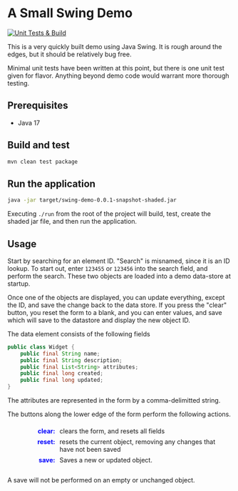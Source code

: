 
# A Small Swing Demo

[![Unit Tests & Build](https://github.com/david-hamann/Tiny-Swing-Demo/actions/workflows/maven.yml/badge.svg)](https://github.com/david-hamann/Tiny-Swing-Demo/actions/workflows/maven.yml)

This is a very quickly built demo using Java Swing.  It is rough around the edges, but it should be relatively bug free.

Minimal unit tests have been written at this point, but there is one unit test given for flavor.  Anything beyond demo code would warrant more thorough testing.

## Prerequisites

* Java 17

## Build and test

```bash
mvn clean test package
```

## Run the application

```bash
java -jar target/swing-demo-0.0.1-snapshot-shaded.jar
```

Executing `./run` from the root of the project will build, test, create the shaded jar file, and then run the application.



## Usage

Start by searching for an element ID.  "Search" is misnamed, since it is an ID lookup.  To start out, enter `123455` or `123456` into the search field, and perform the search.  These two objects are loaded into a demo data-store at startup.

Once one of the objects are displayed, you can update everything, except the ID, and save the change back to the data store.  If you press the "clear" button, you reset the form to a blank, and you can enter values, and save which will save to the datastore and display the new object ID.

The data element consists of the following fields

```java
public class Widget {
	public final String name;
	public final String description;
	public final List<String> attributes;
	public final long created;
	public final long updated;
}
```
The attributes are represented in the form by a comma-delimitted string.



The buttons along the lower edge of the form perform the following actions.
<dl>
	<dt>clear</dt>
		<dd>clears the form, and resets all fields</dd>
	<dt>reset</dt>
		<dd>resets the current object, removing any changes that have not been saved</dd>
	<dt>save</dt>
		<dd>Saves a new or updated object.</dd>
</dl>

A save will not be performed on an empty or unchanged object.



<style type="text/css">
 dl {
    padding: 0.5em;
  }
  dt {
    float: left;
    clear: left;
    width: 100px;
    text-align: right;
    font-weight: bold;
    color: blue;
  }
  dt::after {
    content: ":";
  }
  dd {
    margin: 0 0 0 110px;
    padding: 0 0 0.5em 0;
  }
</style>

